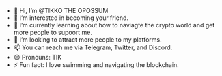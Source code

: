 - 👋 Hi, I’m @TIKKO THE OPOSSUM
- 👀 I’m interested in becoming your friend.
- 🌱 I’m currently learning about how to naviagte the crypto world and get more people to supoort me. 
- 💞️ I’m looking to attract more people to my platforms.
- 📫 You can reach me via Telegram, Twitter, and Discord.
- 😄 Pronouns: TIK
- ⚡ Fun fact: I love swimming and navigating the blockchain. 



